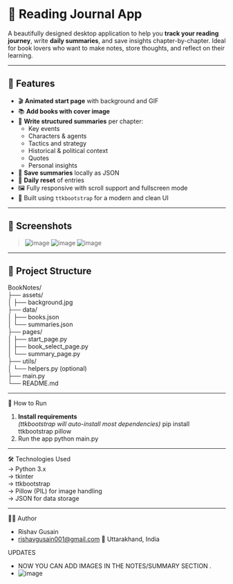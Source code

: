 # 📖 Reading Journal App

A beautifully designed desktop application to help you **track your reading journey**, write **daily summaries**, and save insights chapter-by-chapter. Ideal for book lovers who want to make notes, store thoughts, and reflect on their learning.

---

## 🌟 Features

- 🎬 **Animated start page** with background and GIF
- 📚 **Add books with cover image**
- 📝 **Write structured summaries** per chapter:
  - Key events
  - Characters & agents
  - Tactics and strategy
  - Historical & political context
  - Quotes
  - Personal insights
- 💾 **Save summaries** locally as JSON
- 🔄 **Daily reset** of entries
- 🖼️ Fully responsive with scroll support and fullscreen mode
- 💄 Built using `ttkbootstrap` for a modern and clean UI

---
## 📸 Screenshots

> ![image](https://github.com/user-attachments/assets/03938d41-e911-4193-9ee3-37f3a5fe975c)
> ![image](https://github.com/user-attachments/assets/c21a658a-c17a-4548-ba88-bcbe8cd272d3)
> ![image](https://github.com/user-attachments/assets/56db38de-1d8b-4a89-9ffb-a4c86a4b6b0e)

---

## 📁 Project Structure

BookNotes/<br>
├── assets/<br>
│ ├── background.jpg<br>
├── data/<br>
│ ├── books.json<br>
│ └── summaries.json<br>
├── pages/<br>
│ ├── start_page.py<br>
│ ├── book_select_page.py<br>
│ └── summary_page.py<br>
├── utils/<br>
│ └── helpers.py (optional)<br>
├── main.py<br>
└── README.md<br>

---

🚀 How to Run

1. **Install requirements**  
   *(ttkbootstrap will auto-install most dependencies)*
   pip install ttkbootstrap pillow
2. Run the app
   python main.py

--- 

🛠 Technologies Used<br>
-> Python 3.x<br>
-> tkinter<br>
-> ttkbootstrap<br>
-> Pillow (PIL) for image handling<br>
-> JSON for data storage<br>

---

👨‍💻 Author
- Rishav Gusain
- rishavgusain001@gmail.com
📍 Uttarakhand, India

UPDATES 
- NOW YOU CAN ADD IMAGES IN THE NOTES/SUMMARY SECTION .
- ![image](https://github.com/user-attachments/assets/df980518-2278-4bf8-a526-d4e1ac44c22a)
